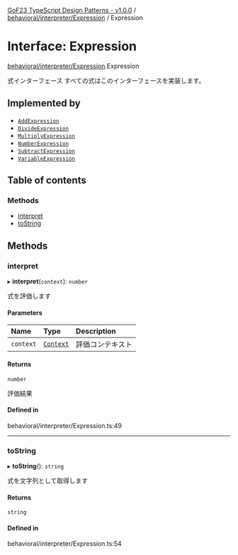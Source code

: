[GoF23 TypeScript Design Patterns - v1.0.0](../README.md) / [behavioral/interpreter/Expression](../modules/behavioral_interpreter_Expression.md) / Expression

# Interface: Expression

[behavioral/interpreter/Expression](../modules/behavioral_interpreter_Expression.md).Expression

式インターフェース
すべての式はこのインターフェースを実装します。

## Implemented by

- [`AddExpression`](../classes/behavioral_interpreter_NonTerminalExpressions.AddExpression.md)
- [`DivideExpression`](../classes/behavioral_interpreter_NonTerminalExpressions.DivideExpression.md)
- [`MultiplyExpression`](../classes/behavioral_interpreter_NonTerminalExpressions.MultiplyExpression.md)
- [`NumberExpression`](../classes/behavioral_interpreter_TerminalExpressions.NumberExpression.md)
- [`SubtractExpression`](../classes/behavioral_interpreter_NonTerminalExpressions.SubtractExpression.md)
- [`VariableExpression`](../classes/behavioral_interpreter_TerminalExpressions.VariableExpression.md)

## Table of contents

### Methods

- [interpret](behavioral_interpreter_Expression.Expression.md#interpret)
- [toString](behavioral_interpreter_Expression.Expression.md#tostring)

## Methods

### interpret

▸ **interpret**(`context`): `number`

式を評価します

#### Parameters

| Name | Type | Description |
| :------ | :------ | :------ |
| `context` | [`Context`](../classes/behavioral_interpreter_Expression.Context.md) | 評価コンテキスト |

#### Returns

`number`

評価結果

#### Defined in

behavioral/interpreter/Expression.ts:49

___

### toString

▸ **toString**(): `string`

式を文字列として取得します

#### Returns

`string`

#### Defined in

behavioral/interpreter/Expression.ts:54
